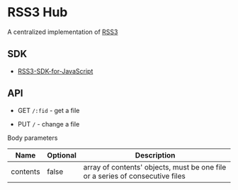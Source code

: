 # RSS3 Hub

A centralized implementation of [RSS3](https://github.com/NaturalSelectionLabs/RSS3)

## SDK

-   [RSS3-SDK-for-JavaScript](https://github.com/NaturalSelectionLabs/RSS3-SDK-for-JavaScript)

## API

-   GET `/:fid` - get a file

-   PUT `/` - change a file

Body parameters

| Name     | Optional | Description                                                                   |
| -------- | -------- | ----------------------------------------------------------------------------- |
| contents | false    | array of contents' objects, must be one file or a series of consecutive files |
